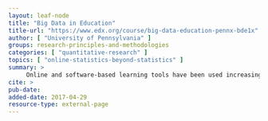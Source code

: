 ```yaml
---
layout: leaf-node
title: "Big Data in Education"
title-url: "https://www.edx.org/course/big-data-education-pennx-bde1x"
author: [ "University of Pennsylvania" ]
groups: research-principles-and-methodologies
categories: [ "quantitative-research" ]
topics: [ "online-statistics-beyond-statistics" ]
summary: >
     Online and software-based learning tools have been used increasingly in education. This movement has resulted in an explosion of data, which can now be used to improve educational effectiveness and support basic research on learning.
cite: >
pub-date: 
added-date: 2017-04-29
resource-type: external-page
---
```

